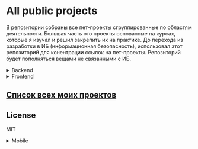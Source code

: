 # All public projects

В репозитории собраны все пет-проекты сгруппированные по областям деятельности. Большая часть это проекты основанные на курсах, которые я изучал и решил закрепить их на практике. До перехода из разработки в ИБ (информационная безопасность), использовал этот репозиторий для конентрации ссылок на пет-проекты. Репозиторий будет пополняться вещами не связанными с ИБ.

<details>
  <summary>Backend</summary>
  
  Мои пет проекты из области бэкенд-разработки.
  
 #### Чистое PHP

  |месяц.год создания |Название                                    | Docker |Db         |Завершённость     |
  |-------------------|--------------------------------------------|--------|-----------|------------------|
  |12.2017            |[First site][PurePHPFirstSite]              |-       | MySQL     |:white_check_mark:|
  |05.2018            |[Vedomost][PurePHPVedomost]                 |-       | MySQL     |:white_check_mark:|
  |04.2019            |[Bad SPA][BadSPA]                           |-       | MySQL     |:skull_and_crossbones:|
  |07.2019            |[Sandbox][PurePHPSandbox]                   |+       | MySQL     |:white_check_mark:|
  |07.2019            |[Sandbox PostgreSQL][HandbookPostgresql]    |+       | PostgreSQL|:white_check_mark:|
  |08.2019            |[Mail checker][MailCheck]                   |+       | -         |:white_check_mark:|
  |01.2020            |[Shvec patterns][ShvecTheory]               |+       | -         ||
  |01.2020            |[Drafts][Drafts]                            |-       | -         ||
  
 #### Symfony
  
  |месяц.год создания |Название                      | Docker |Db         |Завершённость     |
  |-------------------|------------------------------|--------|-----------|------------------|
  |05.2018            |[News CRUD][SymphonyNewsCrud] |-       | MySQL     |:white_check_mark:|

 #### Bitrix
  
  |месяц.год период создания |Название                      |Завершённость     |
  |--------------------------|------------------------------|------------------|
  |02.2019                   |[Bitrix samples][Bitrix]      |:white_check_mark:|

 #### ZF1
  
  |месяц.год создания |Название                      | Docker |Db         |Завершённость     |
  |-------------------|------------------------------|--------|-----------|------------------|
  |02.2019            |[Theory][ZfTherory]           |-       | MySQL     |:white_check_mark:|

####  Laravel
  
  |месяц.год создания |Название                                           | Docker |Db         |Завершённость     |
  |-------------------|---------------------------------------------------|--------|-----------|------------------|
  |07.2019            |[Eliseev master class][EliseevLaravelMasterClass]  |+       |PostgreSQL|:skull_and_crossbones:|
  |01.2020            |[Afanasyev season 1][AfanasyevSeason1]             |-       | MySQL     |:white_check_mark:|
  |01.2020            |[Afanasyev season 2][AfanasyevSeason2]             |-       | MySQL     ||
  |01.2020            |[Afanasyev patterns][AfanasyevPatterns]            |-       | MySQL     ||

####  Yii2
  
  |месяц.год создания |Название                       | Docker |Db         |Завершённость     |
  |-------------------|------------------------------ |--------|-----------|------------------|
  |08.2019            |[Theory][Yii2Theory]           |+       | MySQL     |:white_check_mark:|
  |01.2020            |[Practice][Yii2Practice]       |-       | MySQL     |:white_check_mark:|

</details>  

<details>
  <summary>Frontend</summary>
  
  Для меня frontend является дополнительным, но важным умением. В коммерческой разработке я исполнял роль backend-разработчика, так что почти всегда я имел готовую вёрстку или существующий проект из-за чего frontend-разработке уделял меньше внимания. 
  
 В ходе работы я естественно сталкивался с Js, jQuery, Bootstrap, по мере необходимости учился и применял знания на практике для заказчика. Изучение React (в свободное время) не только открывала новые и незаменимые на сегодняшний день инструменты являющиеся стандартом де-факто, но и знакомила с архитектурами управления состояниями в UI-компонентах. Так уж получилось, что [курс по React][ReactCourse], который я покупал он дополнялся постоянно, поэтому есть значительные перерывы. Курс мне понравился очень сильно.
 
 В таблице представлены все мои пет-проекты, которые можно строго отнести к frontend-разработке.
  
  |месяц.год создания |Название                      | Js                       |CSS         |Завершённость     |
  |-------------------|------------------------------|--------------------------|------------|------------------|
  |02.2019            |[ToDo][ToDo]                  |React                     | Bootstrap  |:white_check_mark:|
  |02.2019            |[Star Wars wiki][StarWarsWiki]|React + HOC               | Bootstrap  |:white_check_mark:|
  |07.2019            |[Re store][ReStore]           |React + HOC + Redux       | Bootstrap  |:white_check_mark:|
  |08.2019            |[Form websocket][FormWS]      |pure js                   | Bootstrap  |:white_check_mark:|
  |01.2020            |[Sandbox build][SandboxBuild] |pure js + babel + Webpack | SCSS       |:white_check_mark:|
  |01.2020            |[React hooks][ReactHooks]     |React hooks               | Bootstrap  |:white_check_mark:|

</details>   


## [Список всех моих проектов][ListAllMyProject]

License
----
MIT

[Pmobi]:<https://pmobi.ru/>

[PurePHPFirstSite]:<https://github.com/iebrosalin/public_web/tree/backend/pure_php/first_site>
[PurePHPVedomost]:<https://github.com/iebrosalin/public_web/tree/backend/pure_php/vedomost>
[BadSPA]:<https://github.com/iebrosalin/public_web/tree/backend/pure_php/bad_spa>
[PurePHPSandbox]:<https://github.com/iebrosalin/public_web/tree/backend/pure_php/sandbox>
[MailCheck]:<https://github.com/iebrosalin/public_web/tree/backend/pure_php/mail_check>
[HandbookPostgresql]:<https://github.com/iebrosalin/public_web/tree/backend/pure_php/handbook_postgresql>
[ShvecTheory]:<https://github.com/iebrosalin/public_web/tree/backend/theory/shvec>
[Drafts]:<https://github.com/iebrosalin/public_web/tree/backend/pure_php/drafts>

[EliseevLaravelMasterClass]:<https://github.com/iebrosalin/public_web/tree/backend/laravel/eliseev>
[AfanasyevSeason1]:<https://github.com/iebrosalin/public_web/tree/backend/laravel/afanasyev/season1>
[AfanasyevSeason2]:<https://github.com/iebrosalin/public_web/tree/backend/laravel/afanasyev/season2>
[AfanasyevPatterns]:<https://github.com/iebrosalin/public_web/tree/backend/laravel/afanasyev/patterns>

[Yii2Theory]:<https://github.com/iebrosalin/public_web/tree/backend/yii2/theory>
[Yii2Practice]:<https://github.com/iebrosalin/public_web/tree/backend/yii2/practice>

[ZfTherory]:<https://github.com/iebrosalin/public_web/tree/backend/zf/theory>

[Bitrix]:<https://github.com/iebrosalin/public_web/tree/backend/bitrix>
[SymphonyNewsCrud]:<https://github.com/iebrosalin/public_web/tree/backend/symphony/news_crud_panel>

[FormWS]:<https://github.com/iebrosalin/public_web/tree/frontend/form_websocket>
[ToDo]:<https://github.com/iebrosalin/public_web/tree/frontend/react/bura/todo>
[StarWarsWiki]:<https://github.com/iebrosalin/public_web/tree/frontend/react/bura/star-wars-db>
[ReStore]:<https://github.com/iebrosalin/public_web/tree/frontend/react/bura/re-store>
[SandboxBuild]:<https://github.com/iebrosalin/public_web/tree/frontend/sandbox-build>
[ReactHooks]:<https://github.com/iebrosalin/public_web/tree/frontend/react/bura/hooks>

[ListAllMyProject]:<https://github.com/iebrosalin/all_public_projects>
[ReactCourse]:<https://www.udemy.com/course/pro-react-redux/>
</details>  

<details>
  <summary>Mobile</summary>
  
В репозитории собраны все пет-проекты из мобильной разработки. В каждой ветке находится проект с оформленным readme (скриншоты, гифки всё как положенно). Все проекты обновлены до Flutter 1.12.

Всё протестировано и снятно на [Asus ZenFone Max Pro (M1)][MyPhoneRef]

Проекты можно разделить на 2 типа:
- Flutter

Flutter-разработка была основной моей деятельсностью 02.09.2019 - 20.12.2019. 
  
Проекты перечислены в хронолигическом порядке.

| Проект                          | Статус проекта                | Тестируемая платформа| Целевые устройства |
| ------------------------------- | --------------------          | -------------------- | ------------------ |
| [Первое приложение][FirstApp]   | неподдерживается              | android              | смартфоны         | 
| [Catalog_app][OldCatalog]       | легаси, неподдерживается      | android              | смартфоны         |
| [Drafts][Drafts]                | заморожен                     | android              | смартфоны         |
| [Catalog_app bloc][BlocCatalog] | только исправление багов багов| android              | смартфоны         |
| [Social network][SocialNetwork] | заморожен                     | android              | смартфоны         |

>   Отельную поддержку мне оказал [курс][UdemyAcademiamind]. С помощью него я тестовое сделал, первые
>    два месяца оказывал поддержку пока не прошёл все интересущие темы,а потом и весь курс. Единственное что
>   не нравится в курсе, так это качество кода потому что тольком не используются архитектуры, слабое отделение бизнес логики от экранов.
 
- Android

 Поизучал немного в моменты затишья по книге Head First, пару лекций от mail.ru посмотрел. На первый взгляд непонятно зачем
 мне учить Android, но плагины во Flutter пишутся имеют нативную часть, что делает обязательным
 знание ios, android. Бывает такое что плагины нужно переделывать или писать свой.  
 
 Проекты перечислены в хронолигическом порядке.
  
| Проект                          | Статус проекта       | Целевые устройства |
| ------------------------------- | -------------------- | ------------------ |
| [Hello world][HelloWorld]       | заморожен            | смартфоны         | 
| [Advicer beer][AdvicerBeer]     | заморожен            | смартфоны         |
| [Messenger][Messanger]          | заморожен            | смартфоны         |
| [Stopwatch][Stopwatch]          | заморожен            | смартфоны         |
</details>


[FirstApp]:<https://github.com/iebrosalin/mobile/tree/flutter/first_app_flutter>
[OldCatalog]:<https://github.com/iebrosalin/mobile/tree/flutter/catalog_app/old>
[BlocCatalog]:<https://github.com/iebrosalin/mobile/tree/flutter/catalog_app/bloc>
[BlocCatalog]:<https://github.com/iebrosalin/mobile/tree/flutter/catalog_app/bloc>
[Drafts]:<https://github.com/iebrosalin/mobile/tree/flutter/drafrs_flutter>
[SocialNetwork]:<https://github.com/iebrosalin/mobile/tree/flutter/social_network>
[UdemyAcademiamind]:<https://www.udemy.com/course/learn-flutter-dart-to-build-ios-android-apps/>

[HelloWorld]:<https://github.com/iebrosalin/mobile/tree/android/hello_world>
[AdvicerBeer]:<https://github.com/iebrosalin/mobile/tree/android/advicer_beer>
[Messanger]:<https://github.com/iebrosalin/mobile/tree/android/messanger>
[Stopwatch]:<https://github.com/iebrosalin/mobile/tree/android/stopwatch>

[AndroidIcon]:<https://github.com/iebrosalin/mobile/blob/master/readme/master/icons/android.png>
[MyPhoneRef]:<https://www.asus.com/ru/Phone/ZenFone-Max-Pro-ZB602KL/Tech-Specs/>
[ListAllMyProject]:<https://github.com/iebrosalin/all_public_projects>

